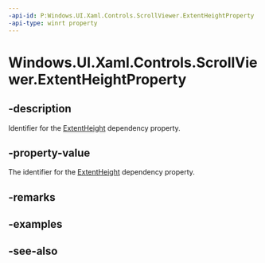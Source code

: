 ```yaml
---
-api-id: P:Windows.UI.Xaml.Controls.ScrollViewer.ExtentHeightProperty
-api-type: winrt property
---
```


<!-- Property syntax
public Windows.UI.Xaml.DependencyProperty ExtentHeightProperty { get; }
-->

# Windows.UI.Xaml.Controls.ScrollViewer.ExtentHeightProperty

## -description
Identifier for the [ExtentHeight](scrollviewer_extentheight.md) dependency property.



## -property-value
The identifier for the [ExtentHeight](scrollviewer_extentheight.md) dependency property.

## -remarks

## -examples

## -see-also
